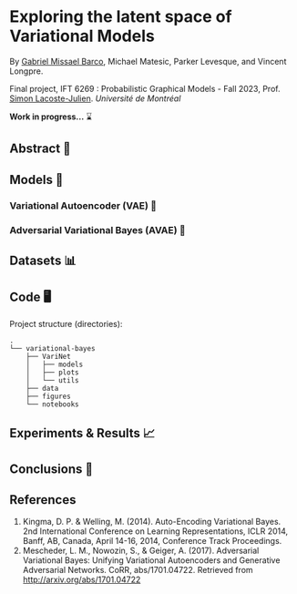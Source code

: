 # Exploring the latent space of Variational Models

By [Gabriel Missael Barco](https://github.com/GabrielMissael), Michael Matesic, Parker Levesque, and Vincent Longpre.

Final project, IFT 6269 : Probabilistic Graphical Models - Fall 2023, Prof. [Simon Lacoste-Julien](https://www.iro.umontreal.ca/~slacoste/). *Université de Montréal*


**Work in progress...** ⌛

## Abstract 📄

## Models 🧠

### Variational Autoencoder (VAE) 🤖

### Adversarial Variational Bayes (AVAE) 🧠

## Datasets 📊

## Code 🖥️

Project structure (directories):
```
.
└── variational-bayes
    ├── VariNet
    │   ├── models
    │   ├── plots
    │   └── utils
    ├── data
    ├── figures
    └── notebooks
```

## Experiments & Results 📈

## Conclusions 📝

## References
1. Kingma, D. P. & Welling, M. (2014). Auto-Encoding Variational Bayes. 2nd International Conference on Learning Representations, ICLR 2014, Banff, AB, Canada, April 14-16, 2014, Conference Track Proceedings.
2. Mescheder, L. M., Nowozin, S., & Geiger, A. (2017). Adversarial Variational Bayes: Unifying Variational Autoencoders and Generative Adversarial Networks. CoRR, abs/1701.04722. Retrieved from http://arxiv.org/abs/1701.04722
